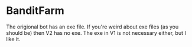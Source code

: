 # BanditFarm
The origional bot has an exe file. If you're weird about exe files (as you should be) then V2 has no exe.
The exe in V1 is not necessary either, but I like it.
